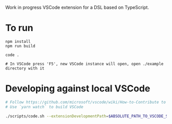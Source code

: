 Work in progress VSCode extension for a DSL based on TypeScript.

# To run

```
npm install
npm run build

code .

# In VSCode press 'F5', new VSCode instance will open, open ./example directory with it
```

# Developing against local VSCode

```bash
# Follow https://github.com/microsoft/vscode/wiki/How-to-Contribute to build local VSCode
# Use `yarn watch` to build VSCode

./scripts/code.sh --extensionDevelopmentPath=$ABSOLUTE_PATH_TO_VSCODE_STS_DIRECTORY
```
